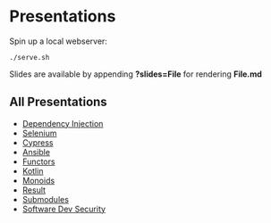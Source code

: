 # Presentations

Spin up a local webserver:

    ./serve.sh

Slides are available by appending **?slides=File** for rendering **File.md**

## All Presentations

* [Dependency Injection](https://bernhardposselt.github.io/presentations/?slides=dependency-injection)
* [Selenium](https://bernhardposselt.github.io/presentations/?slides=selenium)
* [Cypress](https://bernhardposselt.github.io/presentations/?slides=cypress)
* [Ansible](https://bernhardposselt.github.io/presentations/?slides=ansible)
* [Functors](https://bernhardposselt.github.io/presentations/?slides=functors)
* [Kotlin](https://bernhardposselt.github.io/presentations/?slides=kotlin)
* [Monoids](https://bernhardposselt.github.io/presentations/?slides=monoids)
* [Result](https://bernhardposselt.github.io/presentations/?slides=result)
* [Submodules](https://bernhardposselt.github.io/presentations/?slides=submodules)
* [Software Dev Security](https://bernhardposselt.github.io/presentations/?slides=security)
